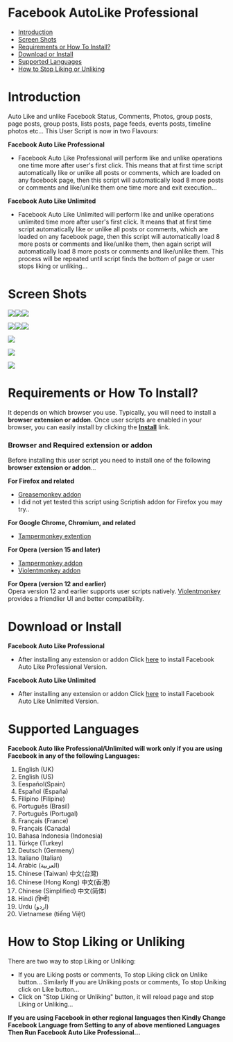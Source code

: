 Facebook AutoLike Professional
============================
- [Introduction](#introduction)
- [Screen Shots](#screen-shots)
- [Requirements or How To Install?](#requirements-or-how-to-install)
- [Download or Install](#download-or-install)
- [Supported Languages](#supported-languages)
- [How to Stop Liking or Unliking](#how-to-stop-liking-or-unliking)

Introduction
============
Auto Like and unlike Facebook Status, Comments, Photos, group posts, page posts, group posts, lists posts, page feeds, events posts, timeline photos etc... This User Script is now in two Flavours:

<b>Facebook Auto Like Professional</b>

- Facebook Auto Like Professional will perform like and unlike operations one time more after user's first click.
   This means that at first time script automatically like or unlike all posts or comments, which are loaded on 
   any facebook page, then this script will automatically load 8 more posts or comments and like/unlike them one
   time more and exit execution...

<b>Facebook Auto Like Unlimited</b>

-  Facebook Auto Like Unlimited will perform like and unlike operations unlimited time more after user's first click.
   It means that at first time script automatically like or unlike all posts or comments, which are loaded on any 
   facebook page, then this script will automatically load 8 more posts or comments and like/unlike them, then again
   script will automatically load 8 more posts or comments and like/unlike them. This process will be repeated until
   script finds the bottom of page or user stops liking or unliking...

Screen Shots
===================
![](https://github.com/ZiaUrR3hman/FacebookAutoLikeProfessional/raw/master/images/facebookAutoLikeProfessionalscreenshot.1.png)![](https://github.com/ZiaUrR3hman/FacebookAutoLikeProfessional/raw/master/images/facebookAutoLikeProfessionalscreenshot.2.png)![](https://github.com/ZiaUrR3hman/FacebookAutoLikeProfessional/raw/master/images/facebookAutoLikeProfessionalscreenshot.4.png)

![](https://github.com/ZiaUrR3hman/FacebookAutoLikeProfessional/raw/master/images/facebookAutoLikeProfessionalscreenshot.5.png)![](https://github.com/ZiaUrR3hman/FacebookAutoLikeProfessional/raw/master/images/facebookAutoLikeProfessionalscreenshot.6.png)![](https://github.com/ZiaUrR3hman/FacebookAutoLikeProfessional/raw/master/images/facebookAutoLikeProfessionalscreenshot.7.png)

![](https://github.com/ZiaUrR3hman/FacebookAutoLikeProfessional/raw/master/images/facebookAutoLikeProfessionalscreenshot.8.png)

![](https://github.com/ZiaUrR3hman/FacebookAutoLikeProfessional/raw/master/images/FacebookAutoLikeProfessionalUserScriptThemeChange.gif)

![](https://github.com/ZiaUrR3hman/FacebookAutoLikeProfessional/raw/master/images/FacebookAutoLikeProfessionalUserScriptThemeChangeMainPage.png)


Requirements or How To Install?
===================
It depends on which browser you use. Typically, you will need to install a <b>browser extension or addon</b>.
Once user scripts are enabled in your browser, you can easily install by clicking the  <b>[Install](#download-or-install)</b> link.

<h3>Browser and Required extension or addon</h3>
Before installing this user script you need to install one of the following <b>browser extension or addon</b>...

<b>For Firefox and related</b>
  - [Greasemonkey addon](https://addons.mozilla.org/en-us/firefox/addon/greasemonkey)<br>
  - I did not yet tested this script using Scriptish addon for Firefox you may try..

<b>For Google Chrome, Chromium, and related</b>
  - [Tampermonkey extention](https://chrome.google.com/webstore/detail/tampermonkey/dhdgffkkebhmkfjojejmpbldmpobfkfo) <br>

<b>For Opera (version 15 and later)</b>
  - [Tampermonkey addon](https://addons.opera.com/en/extensions/details/tampermonkey-beta)<br>
  - [Violentmonkey addon](https://addons.opera.com/en/extensions/details/violent-monkey)

<b>For Opera (version 12 and earlier)</b><br>
Opera version 12 and earlier supports user scripts natively. [Violentmonkey](https://addons.opera.com/en/extensions/details/violent-monkey) provides a friendlier UI and better compatibility.

Download or Install
===================
<b>Facebook Auto Like Professional</b>
- After installing any extension or addon Click [here](https://raw.githubusercontent.com/ZiaUrR3hman/FacebookAutoLikeProfessional/master/FacebookAutoLikeProfessional.user.js) to install Facebook Auto Like Professional Version.

<b>Facebook Auto Like Unlimited</b>
- After installing any extension or addon Click [here](https://raw.githubusercontent.com/ZiaUrR3hman/FacebookAutoLikeProfessional/master/FacebookAutoLikeUnlimited.user.js) to install Facebook Auto Like Unlimited Version.

Supported Languages
===================
<b>Facebook Auto like Professional/Unlimited will work only if you are using Facebook in any of the following Languages:</b>

1.	English (UK)<br>
2.	English (US)<br>
3.	Eespañol(Spain)<br>
4.	Español (España)<br>
5.	Filipino (Filipine)<br>
6.	Português (Brasil)<br>
7.	Português (Portugal)<br>
8.	Français (France)<br>
9.	Français (Canada)<br>
10.	Bahasa Indonesia (Indonesia)<br>
11.	Türkçe (Turkey)<br>
12.	Deutsch (Germeny)<br>
13.	Italiano (Italian)<br>
14.	Arabic (العربية)<br>
15.	Chinese (Taiwan) 中文(台灣)<br>
16.	Chinese (Hong Kong) 中文(香港)<br>
17.	Chinese (Simplified) 中文(简体)<br>
18.	Hindi (हिन्दी) <br>
19.	Urdu (اردو)<br>
20.	Vietnamese (tiếng Việt)<br>

How to Stop Liking or Unliking
==============================
There are two way to stop Liking or Unliking:
  - If you are Liking posts or comments, To stop Liking click on Unlike button... Similarly If you are Unliking posts or comments, To stop Uniking click on Like button...
  - Click on "Stop Liking or Unliking" button, it will reload page and stop Liking or Unliking...

<b>If you are using Facebook in other regional languages then Kindly Change Facebook Language from Setting to any of above mentioned Languages Then Run Facebook Auto Like Professional...</b>
